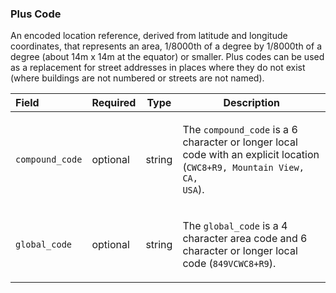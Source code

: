 <!--- This is a generated file, do not edit! -->
<!--- [START maps_http_schema_pluscode] -->
<h3 class="schema-object" id="PlusCode">Plus Code</h3>

An encoded location reference, derived from latitude and longitude coordinates, that represents an area, 1/8000th of a degree by 1/8000th of a degree (about 14m x 14m at the equator) or smaller. Plus codes can be used as a replacement for street addresses in places where they do not exist (where buildings are not numbered or streets are not named).

| Field           | Required | Type   | Description                                                                                                                                                                                          |
| :-------------- | -------- | ------ | ---------------------------------------------------------------------------------------------------------------------------------------------------------------------------------------------------- |
| `compound_code` | optional | string | <div class="nonref-property-description"><p>The <code>compound_code</code> is a 6 character or longer local code with an explicit location (<code>CWC8+R9, Mountain View, CA, USA</code>).</p></div> |
| `global_code`   | optional | string | <div class="nonref-property-description"><p>The <code>global_code</code> is a 4 character area code and 6 character or longer local code (<code>849VCWC8+R9</code>).</p></div>                       |

<!--- [END maps_http_schema_pluscode] -->

